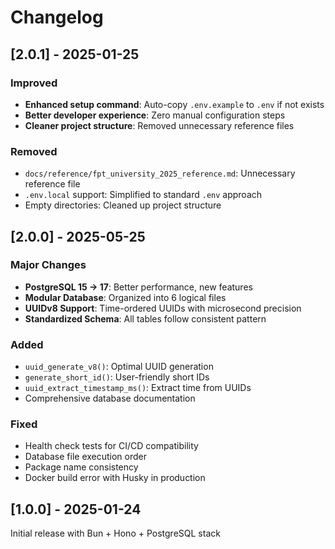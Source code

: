 # Changelog

## [2.0.1] - 2025-01-25

### Improved
- **Enhanced setup command**: Auto-copy `.env.example` to `.env` if not exists
- **Better developer experience**: Zero manual configuration steps
- **Cleaner project structure**: Removed unnecessary reference files

### Removed
- `docs/reference/fpt_university_2025_reference.md`: Unnecessary reference file
- `.env.local` support: Simplified to standard `.env` approach
- Empty directories: Cleaned up project structure

## [2.0.0] - 2025-05-25

### Major Changes
- **PostgreSQL 15 → 17**: Better performance, new features
- **Modular Database**: Organized into 6 logical files
- **UUIDv8 Support**: Time-ordered UUIDs with microsecond precision
- **Standardized Schema**: All tables follow consistent pattern

### Added
- `uuid_generate_v8()`: Optimal UUID generation
- `generate_short_id()`: User-friendly short IDs
- `uuid_extract_timestamp_ms()`: Extract time from UUIDs
- Comprehensive database documentation

### Fixed
- Health check tests for CI/CD compatibility
- Database file execution order
- Package name consistency
- Docker build error with Husky in production

## [1.0.0] - 2025-01-24

Initial release with Bun + Hono + PostgreSQL stack
